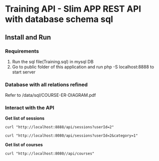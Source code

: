 # Training API - Slim APP REST API with database schema sql

## Install and Run
### Requirements
1. Run the sql file(Training.sql) in mysql DB
2. Go to public folder of this application and run php -S localhost:8888 to start server

### Database with all relations refined
Refer to /data/sql/COURSE-ER-DIAGRAM.pdf

### Interact with the API

__Get list of sessions__

```curl "http://localhost:8888/api/sessions?userId=2"```

```curl "http://localhost:8080/api/sessions?userId=2&category=1"```

__Get list of courses__

```curl "http://localhost:8080//api/courses"```
